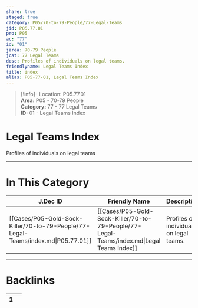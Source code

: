 ```yaml
---  
share: true  
staged: true  
category: P05/70-to-79-People/77-Legal-Teams  
jid: P05.77.01  
pro: P05  
ac: "77"  
id: "01"  
jarea: 70-79 People  
jcat: 77 Legal Teams  
desc: Profiles of individuals on legal teams.  
friendlyname: Legal Teams Index  
title: index  
alias: P05-77-01, Legal Teams Index  
---  
```

  
>[!info]- Location: P05.77.01  
>**Area:** P05 - 70-79 People  
>**Category:** 77 - 77 Legal Teams  
>**ID:** 01 - Legal Teams Index  
  
# Legal Teams Index  
  
Profiles of individuals on legal teams  
   
  
  
---  
# In This Category  
  
| J.Dec ID                                                                          | Friendly Name                                                                             | Description                             |  
| --------------------------------------------------------------------------------- | ----------------------------------------------------------------------------------------- | --------------------------------------- |  
| [[Cases/P05-Gold-Sock-Killer/70-to-79-People/77-Legal-Teams/index.md\|P05.77.01]] | [[Cases/P05-Gold-Sock-Killer/70-to-79-People/77-Legal-Teams/index.md\|Legal Teams Index]] | Profiles of individuals on legal teams. |  
  
  
---  
# Backlinks  
<div><table class="dataview table-view-table"><thead class="table-view-thead"><tr class="table-view-tr-header"><th class="table-view-th"><span></span><span class="dataview small-text">1</span></th><th class="table-view-th"><span></span></th></tr></thead><tbody class="table-view-tbody"></tbody></table></div>